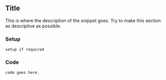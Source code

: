 ## Title

This is where the description of the snippet goes. Try to make this section as descriptive as possible. 

### Setup
```
setup if required
```

### Code
```<languge>
code goes here.
```